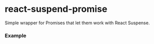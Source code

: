 # react-suspend-promise

Simple wrapper for Promises that let them work with React Suspense.

### Example

```js
```
